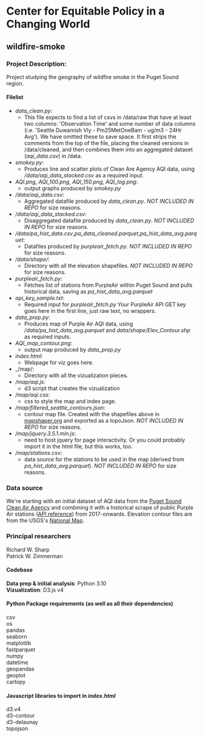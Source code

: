 # Center for Equitable Policy in a Changing World
## wildfire-smoke

### Project Description:
Project studying the geography of wildfire smoke in the Puget Sound region.

#### Filelist
- _data_clean.py_:
  - This file expects to find a list of csvs in /data/raw that have at least two columns: 'Observation Time' and some number of data columns (i.e. 'Seattle Duwamish Vly - Pm25MetOneBam - ug/m3 - 24Hr Avg').  We have omitted these to save space. It first strips the comments from the top of the file, placing the cleaned versions in /data/cleaned, and then combines them into an aggregated dataset (_aqi_data.csv_) in /data.
- _smokey.py_:
  - Produces line and scatter plots of Clean Are Agency AQI data, using _/data/aqi_data_stacked.csv_ as a required input.  
- _AQI.png_, _AQI_100.png_, _AQI_150.png_, _AQI_log.png_:
  - output graphs produced by _smokey.py_
- _/data/aqi_data.csv_:
  - Aggregated datafile produced by _data_clean.py_. _NOT INCLUDED IN REPO_ for size reasons.
- _/data/aqi_data_stacked.csv_:
  - Disaggregated datafile produced by _data_clean.py_. _NOT INCLUDED IN REPO_ for size reasons.
- _/data/pa_hist_data.csv_,_pa_data_cleaned.parquet_,_pa_hist_data_avg.parquet_:
  - Datafiles produced by _purpleair_fetch.py_. _NOT INCLUDED IN REPO_ for size reasons.
- _/data/shape/_:
  - Directory with all the elevation shapefiles. _NOT INCLUDED IN REPO_ for size reasons.
- _purpleair_fetch.py_:
  - Fetches list of stations from PurpleAir within Puget Sound and pulls historical data, saving as _pa_hist_data_avg.parquet_
- _api_key_sample.txt_:
  - Required input for _purpleair_fetch.py_ Your PurpleAir API GET key goes here in the first line, just raw text, no wrappers.
- _data_prep.py_:
  - Produces map of Purple Air AQI data, using _/data/pa_hist_data_avg.parquet_ and _data/shape/Elev_Contour.shp_ as required inputs.  
- _AQI_map_contour.png_:
  - output map produced by _data_prep.py_
- _index.html_:
  - Webpage for viz goes here.
- _/map/:
  - Directory with all the vizualization pieces.
- _/map/aqi.js_:
  - d3 script that creates the vizualization
- _/map/aqi.css_:
  - css to style the map and index page.
- _/map/filtered_seattle_contours.json_:
  - contour map file.  Created with the shapefiles above in [mapshaper.org](https://mapshaper.org/) and exported as a topoJson.  _NOT INCLUDED IN REPO_ for size reasons.
- _/map/jquery.3.5.1.min.js_:
  - need to host jquery for page interactivity.  Or you could probably import it in the html file, but this works, too.
- _/map/stations.csv_:
  - data source for the stations to be used in the map (derived from _pa_hist_data_avg.parquet_).  _NOT INCLUDED IN REPO_ for size reasons.

### Data source
We're starting with an initial dataset of AQI data from the [Puget Sound Clean Air Agency](https://pscleanair.gov/154/Air-Quality-Data) and combining it with a historical scrape of public Purple Air stations ([API reference](https://api.purpleair.com/#api-sensors-get-sensor-history)) from 2017-onwards.  Elevation contour files are from the USGS's [National Map](https://www.sciencebase.gov/catalog/item/4f70ab22e4b058caae3f8deb).

### Principal researchers
Richard W. Sharp\
Patrick W. Zimmerman

#### Codebase
**Data prep & initial analysis**: Python 3.10\
**Vizualization**: D3.js v4

#### Python Package requirements (as well as all their dependencies)
csv\
os\
pandas\
seaborn\
matplotlib\
fastparquet\
numpy\
datetime\
geopandas\
geoplot\
cartopy

#### Javascript libraries to import in _index.html_
d3.v4\
d3-contour\
d3-delaunay\
topojson
